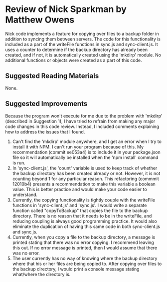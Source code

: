 # Review of Nick Sparkman by Matthew Owens

Nick code implements a feature for copying over files to a backup folder in addition to syncing them between servers. The code for this functionality is included as a part of the writeFile functions in sync.js and sync-client.js. It uses a counter to determine if the backup directory has already been created, and if not, it is automatically created using the 'mkdirp' module. No additional functions or objects were created as a part of this code.

## Suggested Reading Materials

None.

## Suggested Improvements

Because the program won't execute for me due to the problem with 'mkdirp' (described in Suggestion 1), I have tried to refrain from making any major code changes in this code review. Instead, I included comments explaining how to address the issues that I found.

1. Can't find the 'mkdirp' module anywhere, and I get an error when I try to install it with NPM. I can't run your program because of this. My recommendation (commit ee053a4) is to include it in your package.json file so it will automatically be installed when the 'npm install' command is run.
2. In 'sync-client.js', the 'count' variable is used to keep track of whether the backup directory has been created already or not. However, it is not counting beyond 1 for any particular reason. This refactoring (commmit 12010b4) presents a recommendation to make this variable a boolean value. This is better practice and would make your code easier to understand.
3. Currently, the copying functionality is tightly couple with the writeFile functions in 'sync-client.js' and 'sync.js'. I would write a separate function called "copyToBackup" that copies the file to the backup directory. There is no reason that it needs to be in the writeFile, and reducing coupling is always good programming practice. It would also eliminate the duplication of having this same code in both sync-client.js and sync.js.
4. Currently, when you copy a file to the backup directory, a message is printed stating that there was no error copying. I recommend leaving this out. If no error message is printed, then I would assume that there was no error.
5. The user currently has no way of knowing where the backup directory where that his or her files are being copied to. After copying over files to the backup directory, I would print a console message stating what/where the directory is.